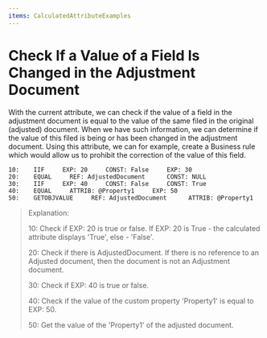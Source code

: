 ```yaml
---
items: CalculatedAttributeExamples
---
```


# Check If a Value of a Field Is Changed in the Adjustment Document

With the current attribute, we can check if the value of a  field in the adjustment document is equal to the value of the same filed in the original (adjusted) document. When we have such information, we  can  determine if the value of this filed is being or has been changed  in the adjustment document. Using this attribute, we can for example,  create a Business rule which would allow us to prohibit the correction  of the value of this field.



```
10:    IIF     EXP: 20     CONST: False     EXP: 30
20:    EQUAL     REF: AdjustedDocument      CONST: NULL                                  
30:    IIF     EXP: 40     CONST: False     CONST: True      
40:    EQUAL     ATTRIB: @Property1     EXP: 50                              
50:    GETOBJVALUE     REF: AdjustedDocument      ATTRIB: @Property1                     
```



> Explanation:
>
> 10: Check if EXP: 20 is true or false. If EXP: 20 is True - the calculated attribute displays 'True', else - 'False'.
>
> 20: Check if there is AdjustedDocument. If there is no reference to an  Adjusted document, then the document is not an Adjustment document.
>
> 30: Check if EXP: 40 is true or false.
>
> 40: Check if the value of the custom property 'Property1' is equal to EXP: 50.
>
> 50: Get the value of the 'Property1' of the adjusted document.